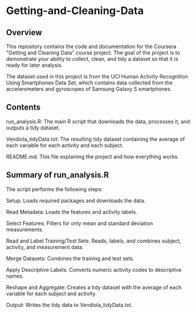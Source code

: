 # Getting-and-Cleaning-Data
## Overview
This repository contains the code and documentation for the Coursera "Getting and Cleaning Data" course project. The goal of the project is to demonstrate your ability to collect, clean, and tidy a dataset so that it is ready for later analysis.

The dataset used in this project is from the UCI Human Activity Recognition Using Smartphones Data Set, which contains data collected from the accelerometers and gyroscopes of Samsung Galaxy S smartphones.

## Contents
run_analysis.R: The main R script that downloads the data, processes it, and outputs a tidy dataset.

Vendiola_tidyData.txt: The resulting tidy dataset containing the average of each variable for each activity and each subject.

README.md: This file explaining the project and how everything works.

## Summary of run_analysis.R

The script performs the following steps:

Setup: Loads required packages and downloads the data.

Read Metadata: Loads the features and activity labels.

Select Features: Filters for only mean and standard deviation measurements.

Read and Label Training/Test Sets: Reads, labels, and combines subject, activity, and measurement data.

Merge Datasets: Combines the training and test sets.

Apply Descriptive Labels: Converts numeric activity codes to descriptive names.

Reshape and Aggregate: Creates a tidy dataset with the average of each variable for each subject and activity.

Output: Writes the tidy data to Vendiola_tidyData.txt.
